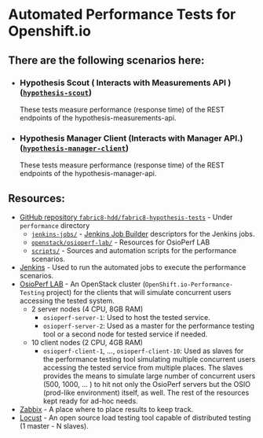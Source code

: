 # Automated Performance Tests for Openshift.io

## There are the following scenarios here:
 * ### Hypothesis Scout ( Interacts with Measurements API ) ([`hypothesis-scout`](https://github.com/fabric8-hdd/fabric8-hypothesis-tests/tree/master/performance/scripts/hypothesis-scout))
   These tests measure performance (response time) of the REST endpoints of the hypothesis-measurements-api.
     
 * ### Hypothesis Manager Client (Interacts with Manager API.) ([`hypothesis-manager-client`](https://github.com/fabric8-hdd/fabric8-hypothesis-tests/tree/master/performance/scripts/hypothesis-manager-client))
   These tests measure performance (response time) of the REST endpoints of the hypothesis-manager-api.

## Resources:

 * [GitHub repository `fabric8-hdd/fabric8-hypothesis-tests`](https://github.com/fabric8-services/fabric8-auth-tests) - Under `performance` directory
   * [`jenkins-jobs/`](https://github.com/fabric8-services/fabric8-auth-tests/tree/master/performance/jenkins-jobs) - [Jenkins Job Builder](https://docs.openstack.org/infra/jenkins-job-builder/) descriptors for the Jenkins jobs.
   * [`openstack/osioperf-lab/`](https://github.com/fabric8-services/fabric8-auth-tests/tree/master/performance/openstack/osioperf-lab) - Resources for OsioPerf LAB
   * [`scripts/`](https://github.com/fabric8-services/fabric8-auth-tests/tree/master/performance/scripts) - Sources and automation scripts for the performance scenarios.
 * [Jenkins](https://osioperf-jenkins.rhev-ci-vms.eng.rdu2.redhat.com) - Used to run the automated jobs to execute the performance scenarios.
 * [OsioPerf LAB](https://ci-rhos.centralci.eng.rdu2.redhat.com/) - An OpenStack cluster (`OpenShift.io-Performance-Testing` project) for the clients that will simulate concurrent users accessing the tested system.
   * 2 server nodes (4 CPU, 8GB RAM)
     * `osioperf-server-1`: Used to host the tested service.
     * `osioperf-server-2`: Used as a master for the performance testing tool or a second node for tested service if needed.
   * 10 client nodes (2 CPU, 4GB RAM)
     * `osioperf-client-1`, …, `osioperf-client-10`: Used as slaves for the performance testing tool simulating multiple concurrent users accessing the tested service from multiple places.
   The slaves provides the means to simulate large number of concurrent users (500, 1000, … ) to hit not only the OsioPerf servers but the OSIO (prod-like environment) itself, as well.
   The rest of the resources kept ready for ad-hoc needs.
 * [Zabbix](https://zabbix.devshift.net:9443/zabbix/index.php) - A place where to place results to keep track.
 * [Locust](https://locust.io/) - An open source load testing tool capable of distributed testing (1 master - N slaves).